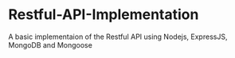 # Restful-API-Implementation

A basic implementaion of the Restful API using Nodejs, ExpressJS, MongoDB and Mongoose
